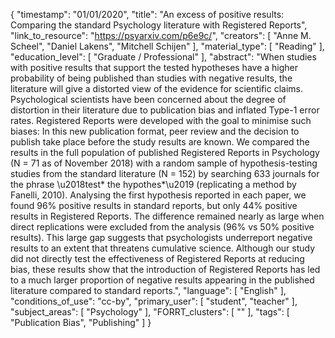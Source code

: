 {
    "timestamp": "01/01/2020",
    "title": "An excess of positive results: Comparing the standard Psychology literature with Registered Reports",
    "link_to_resource": "https://psyarxiv.com/p6e9c/",
    "creators": [
        "Anne M. Scheel",
        "Daniel Lakens",
        "Mitchell Schijen"
    ],
    "material_type": [
        "Reading"
    ],
    "education_level": [
        "Graduate / Professional"
    ],
    "abstract": "When studies with positive results that support the tested hypotheses have a higher probability of being published than studies with negative results, the literature will give a distorted view of the evidence for scientific claims. Psychological scientists have been concerned about the degree of distortion in their literature due to publication bias and inflated Type-1 error rates. Registered Reports were developed with the goal to minimise such biases: In this new publication format, peer review and the decision to publish take place before the study results are known. We compared the results in the full population of published Registered Reports in Psychology (N = 71 as of November 2018) with a random sample of hypothesis-testing studies from the standard literature (N = 152) by searching 633 journals for the phrase \u2018test* the hypothes*\u2019 (replicating a method by Fanelli, 2010). Analysing the first hypothesis reported in each paper, we found 96% positive results in standard reports, but only 44% positive results in Registered Reports. The difference remained nearly as large when direct replications were excluded from the analysis (96% vs 50% positive results). This large gap suggests that psychologists underreport negative results to an extent that threatens cumulative science. Although our study did not directly test the effectiveness of Registered Reports at reducing bias, these results show that the introduction of Registered Reports has led to a much larger proportion of negative results appearing in the published literature compared to standard reports.",
    "language": [
        "English"
    ],
    "conditions_of_use": "cc-by",
    "primary_user": [
        "student",
        "teacher"
    ],
    "subject_areas": [
        "Psychology"
    ],
    "FORRT_clusters": [
        ""
    ],
    "tags": [
        "Publication Bias",
        "Publishing"
    ]
}